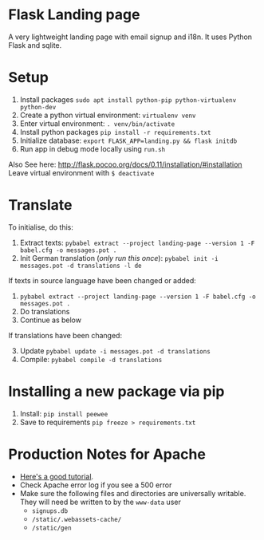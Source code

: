 # Flask Landing page
A very lightweight landing page with email signup and i18n. It uses Python Flask and sqlite.

# Setup
1. Install packages `sudo apt install python-pip python-virtualenv python-dev`
2. Create a python virtual environment: `virtualenv venv`
3. Enter virtual environment: `. venv/bin/activate`
3. Install python packages `pip install -r requirements.txt`
4. Initialize database: `export FLASK_APP=landing.py && flask initdb`
5. Run app in debug mode locally using `run.sh`

Also See here: http://flask.pocoo.org/docs/0.11/installation/#installation
Leave virtual environment with `$ deactivate`

# Translate
To initialise, do this:

1. Extract texts:  `pybabel extract --project landing-page --version 1 -F babel.cfg -o messages.pot .`
2. Init German translation (*only run this once*): `pybabel init -i messages.pot -d translations -l de`

If texts in source language have been changed or added:

1. `pybabel extract --project landing-page --version 1 -F babel.cfg -o messages.pot .`
4. Do translations
2. Continue as below

If translations have been changed:

3. Update `pybabel update -i messages.pot -d translations`
4. Compile: `pybabel compile -d translations`


# Installing a new package via pip
1. Install: `pip install peewee`
2. Save to requirements `pip freeze > requirements.txt`

# Production Notes for Apache
* [Here's a good tutorial](https://www.digitalocean.com/community/tutorials/how-to-deploy-a-flask-application-on-an-ubuntu-vps).
* Check Apache error log if you see a 500 error
* Make sure the following files and directories are universally writable. They will need be written to by the `www-data` user
   * `signups.db`
   * `/static/.webassets-cache/`
   * `/static/gen`
